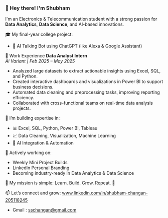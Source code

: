 ### 👋 Hey there! I'm Shubham

I'm an Electronics & Telecommunication student with a strong passion for **Data Analytics**, **Data Science**, and AI-based innovations.

🎓 My final-year college project:
- 🤖 AI Talking Bot using ChatGPT (like Alexa & Google Assistant)

💼 Work Experience
**Data Analyst Intern**  
*Ai Variant | Feb 2025 – May 2025*  
- Analyzed large datasets to extract actionable insights using Excel, SQL, and Python.
- Created interactive dashboards and visualizations in Power BI to support business decisions.
- Automated data cleaning and preprocessing tasks, improving reporting efficiency.
- Collaborated with cross-functional teams on real-time data analysis projects.

🔧 I’m building expertise in:
- 📊 Excel, SQL, Python, Power BI, Tableau
- 📈 Data Cleaning, Visualization, Machine Learning
- 🤖 AI Integration & Automation

🌱 Actively working on:
- Weekly Mini Project Builds
- LinkedIn Personal Branding
- Becoming industry-ready in Data Analytics & Data Science

🎯 My mission is simple: Learn. Build. Grow. Repeat. 🚀

📫 Let’s connect and grow: www.linkedin.com/in/shubham-changan-205118245
-  Gmail : sschangan@gmail.com



<!---
CHANGANSHUBHAM/CHANGANSHUBHAM is a ✨ special ✨ repository because its `README.md` (this file) appears on your GitHub profile.
You can click the Preview link to take a look at your changes.
--->
